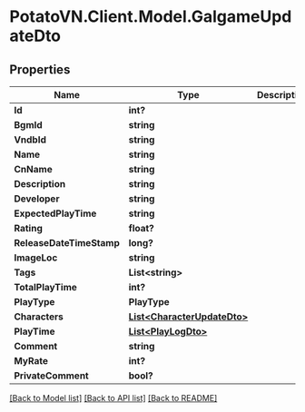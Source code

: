 # PotatoVN.Client.Model.GalgameUpdateDto

## Properties

Name | Type | Description | Notes
------------ | ------------- | ------------- | -------------
**Id** | **int?** |  | [optional] 
**BgmId** | **string** |  | [optional] 
**VndbId** | **string** |  | [optional] 
**Name** | **string** |  | [optional] 
**CnName** | **string** |  | [optional] 
**Description** | **string** |  | [optional] 
**Developer** | **string** |  | [optional] 
**ExpectedPlayTime** | **string** |  | [optional] 
**Rating** | **float?** |  | [optional] 
**ReleaseDateTimeStamp** | **long?** |  | [optional] 
**ImageLoc** | **string** |  | [optional] 
**Tags** | **List&lt;string&gt;** |  | [optional] 
**TotalPlayTime** | **int?** |  | [optional] 
**PlayType** | **PlayType** |  | [optional] 
**Characters** | [**List&lt;CharacterUpdateDto&gt;**](CharacterUpdateDto.md) |  | [optional] 
**PlayTime** | [**List&lt;PlayLogDto&gt;**](PlayLogDto.md) |  | [optional] 
**Comment** | **string** |  | [optional] 
**MyRate** | **int?** |  | [optional] 
**PrivateComment** | **bool?** |  | [optional] 

[[Back to Model list]](../README.md#documentation-for-models) [[Back to API list]](../README.md#documentation-for-api-endpoints) [[Back to README]](../README.md)

